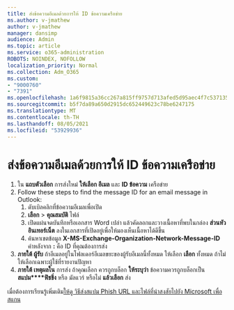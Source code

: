 ```yaml
---
title: ส่งข้อความอีเมลด้วยการให้ ID ข้อความเครือข่าย
ms.author: v-jmathew
author: v-jmathew
manager: dansimp
audience: Admin
ms.topic: article
ms.service: o365-administration
ROBOTS: NOINDEX, NOFOLLOW
localization_priority: Normal
ms.collection: Adm_O365
ms.custom:
- "9000760"
- "7391"
ms.openlocfilehash: 1a6f9815a36cc267a815ff9757d713afed5d95aec4f7c537135c88cadf26cc51
ms.sourcegitcommit: b5f7da89a650d2915dc652449623c78be6247175
ms.translationtype: MT
ms.contentlocale: th-TH
ms.lasthandoff: 08/05/2021
ms.locfileid: "53929936"
---
```

# <a name="submit-an-email-message-by-providing-the-network-message-id"></a>ส่งข้อความอีเมลด้วยการให้ ID ข้อความเครือข่าย

1. ใน **แถบตัวเลือก** การส่งใหม่ **ให้เลือก อีเมล** และ **ID ข้อความ** เครือข่าย
2. Follow these steps to find the message ID for an email message in Outlook:
    1. ดับเบิลคลิกที่ข้อความอีเมลเพื่อเปิด
    1. **เลือก**  >  **คุณสมบัติ** ไฟล์
    1. เปิดแผ่นจดบันทึกหรือเอกสาร Word เปล่า แล้วคัดลอกและวางเนื้อหาที่พบในกล่อง **ส่วนหัวอินเทอร์เน็ต** ลงในเอกสารที่เปิดอยู่เพื่อให้มองเห็นเนื้อหาได้ดีขึ้น
    1. ค้นหาเขตข้อมูล **X-MS-Exchange-Organization-Network-Message-ID** ค่าหลังจาก **:** คือ ID ที่คุณต้องการส่ง
3. **ภายใต้ ผู้รับ** ถ้าอีเมลอยู่ในโฟลเดอร์อีเมลขยะของผู้รับอีเมลนี้ทั้งหมด ให้เลือก **เลือก** ทั้งหมด ถ้าไม่ ให้เลือกเฉพาะผู้ใช้ที่รายงานปัญหา
4. **ภายใต้ เหตุผลใน** การส่ง ถ้าคุณเลือก ควรถูกบล็อก **ให้ระบุว่า** ข้อความควรถูกบล็อกเป็น **สแปม****ฟิชชิ่ง** หรือ มัลแวร์ หรือไม่ **แล้วเลือก** ส่ง

เมื่อต้องการเรียนรู้เพิ่มเติม[ให้ดู วิธีส่งสแปม Phish URL และไฟล์ที่น่าสงสัยไปยัง Microsoft เพื่อสแกน](https://go.microsoft.com/fwlink/?linkid=2101479)
